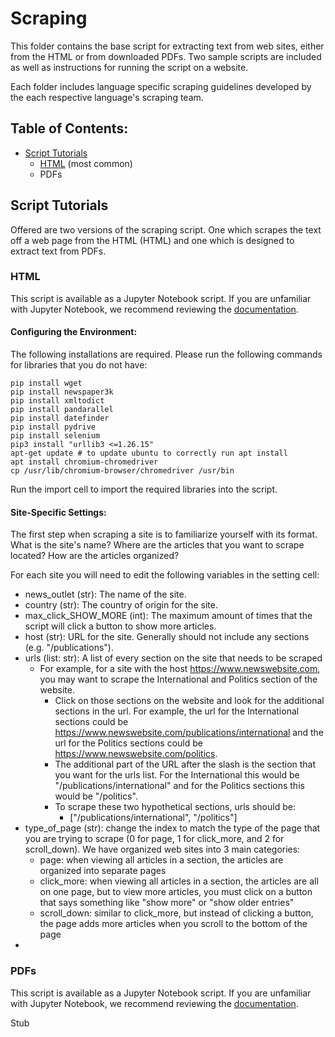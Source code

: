 # Scraping

This folder contains the base script for extracting text from web sites, either from the HTML or from downloaded PDFs. Two sample scripts are included as well as instructions for running the script on a website.

Each folder includes language specific scraping guidelines developed by the each respective language's scraping team.

## Table of Contents:
* [Script Tutorials]()
  * [HTML](html) (most common)
  * PDFs


## Script Tutorials

Offered are two versions of the scraping script. One which scrapes the text off a web page from the HTML (HTML) and one which is designed to extract text from PDFs.

### HTML

This script is available as a Jupyter Notebook script. If you are unfamiliar with Jupyter Notebook, we recommend reviewing the [documentation](https://docs.jupyter.org/en/latest/).

#### Configuring the Environment:

The following installations are required. Please run the following commands for libraries that you do not have:

```
pip install wget
pip install newspaper3k
pip install xmltodict
pip install pandarallel
pip install datefinder
pip install pydrive
pip install selenium
pip3 install "urllib3 <=1.26.15"
apt-get update # to update ubuntu to correctly run apt install
apt install chromium-chromedriver
cp /usr/lib/chromium-browser/chromedriver /usr/bin
```

Run the import cell to import the required libraries into the script.

#### Site-Specific Settings:

The first step when scraping a site is to familiarize yourself with its format. What is the site's name? Where are the articles that you want to scrape located? How are the articles organized?

For each site you will need to edit the following variables in the setting cell:

* news_outlet (str): The name of the site.
* country (str): The country of origin for the site.
* max_click_SHOW_MORE (int): The maximum amount of times that the script will click a button to show more articles.
* host (str): URL for the site. Generally should not include any sections (e.g. "/publications").
* urls (list: str): A list of every section on the site that needs to be scraped
  * For example, for a site with the host https://www.newswebsite.com, you may want to scrape the International and Politics section of the website.
    * Click on those sections on the website and look for the additional sections in the url. For example, the url for the International sections could be https://www.newswebsite.com/publications/international and the url for the Politics sections could be https://www.newswebsite.com/politics.
    * The additional part of the URL after the slash is the section that you want for the urls list. For the International this would be "/publications/international" and for the Politics sections this would be "/politics".
    * To scrape these two hypothetical sections, urls should be:
      * ["/publications/international", "/politics"]
* type_of_page (str): change the index to match the type of the page that you are trying to scrape (0 for page, 1 for click_more, and 2 for scroll_down). We have organized web sites into 3 main categories:
  * page: when viewing all articles in a section, the articles are organized into separate pages
  * click_more: when viewing all articles in a section, the articles are all on one page, but to view more articles, you must click on a button that says something like "show more" or "show older entries"
  * scroll_down: similar to click_more, but instead of clicking a button, the page adds more articles when you scroll to the bottom of the page
* 



### PDFs

This script is available as a Jupyter Notebook script. If you are unfamiliar with Jupyter Notebook, we recommend reviewing the [documentation](https://docs.jupyter.org/en/latest/).

Stub